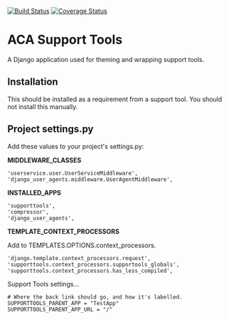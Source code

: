 [![Build Status](https://api.travis-ci.org/uw-it-aca/django-supporttools.svg?branch=master)](https://travis-ci.org/uw-it-aca/django-supporttools)
[![Coverage Status](https://coveralls.io/repos/uw-it-aca/django-supporttools/badge.png?branch=master)](https://coveralls.io/r/uw-it-aca/django-supporttools?branch=master)

ACA Support Tools
=================

A Django application used for theming and wrapping support tools.

Installation
------------

This should be installed as a requirement from a support tool.  You should not install this manually.


Project settings.py
------------------

Add these values to your project's settings.py:

**MIDDLEWARE_CLASSES**

    'userservice.user.UserServiceMiddleware',
    'django_user_agents.middleware.UserAgentMiddleware',


**INSTALLED_APPS**

    'supporttools',
    'compressor',
    'django_user_agents',


**TEMPLATE_CONTEXT_PROCESSORS**

Add to TEMPLATES.OPTIONS.context_processors.

    'django.template.context_processors.request',
    'supporttools.context_processors.supportools_globals',
    'supporttools.context_processors.has_less_compiled',


Support Tools settings...

    # Where the back link should go, and how it's labelled.
    SUPPORTTOOLS_PARENT_APP = "TestApp"
    SUPPORTTOOLS_PARENT_APP_URL = "/"
